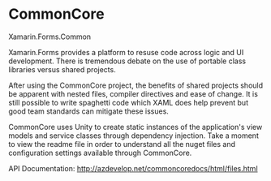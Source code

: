 # CommonCore
Xamarin.Forms.Common

Xamarin.Forms provides a platform to resuse code across logic and UI development. There is tremendous debate on the use of portable class libraries versus shared projects.

After using the CommonCore project, the benefits of shared projects should be apparent with nested files, compiler directives and ease of change. It is still possible to write spaghetti code which XAML does help prevent but good team standards can mitigate these issues.

CommonCore uses Unity to create static instances of the application's view models and service classes through dependency injection. Take a moment to view the readme file in order to understand all the nuget files and configuration settings available through CommonCore.

API Documentation:
http://azdevelop.net/commoncoredocs/html/files.html
